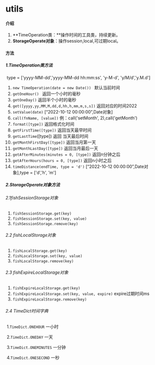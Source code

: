# utils

#### 介绍

1. **TimeOperation类：**操作时间的工具类，持续更新。
2. **StorageOperate对象**：操作session,local,可过期local。

#### 方法

##### 	1.**TimeOperation**类方法

​	type = ['yyyy-MM-dd','yyyy-MM-dd hh:mm:ss', 'y-M-d', 'y/M/d','y.M.d']

1. `new TimeOperation(date = new Date()) `  默认当前时间
2. `getOneHour() ` 返回一个小时的毫秒
3. `getOneDay()` 返回半个小时的毫秒
4. `get([yyyy,yy,MM,M,dd,d,hh,h,mm,m,s,s])` 返回对应的时间2022
5. `setValue(date)` [“2022-10-12 00:00:00”,Date对象]
6. `call(fnName, [value])`  例：call('setMonth', 2),call('getMonth')
7. `format([type])` 返回格式化时间
8. `getFirstTime([type])` 返回当天最早时间
9. `getLastTime`([type])  返回 当天最后时间
10. `getMonthFirstDay([type])` 返回当月第一天
11. `getMonthLastDay([type])` 返回当月最后一天
12. `getAfterMinutes(minutes = 0, [type])` 返回n分钟之后
13. `getAfterHours(hours = 0, [type])` 返回n小时之后
14. `timeDistance(endTime, type = 'd')` [“2022-10-12 00:00:00”,Date对象],type = ['d','h', 'm']

##### 2.StorageOperate对象方法

###### 2.1fishSessionStorage对象

1. `fishSessionStorage.get(key)`
2. `fishSessionStorage.set(key, value)`
3. `fishSessionStorage.remove(key)`

###### 2.2 fishLocalStorage对象

1. `fishLocalStorage.get(key)`
2. `fishLocalStorage.set(key, value)`
3. `fishLocalStorage.remove(key)`

###### 2.3 fishExpireLocalStorage对象

1. `fishExpireLocalStorage.get(key)`
2. `fishExpireLocalStorage.set(key, value, expire)` expire过期时间ms
3. `fishExpireLocalStorage.remove(key)`

###### 2.4 TimeDict时间字典

​	1.`TimeDict.ONEHOUR` 一小时

​	2.`TimeDict.ONEDAY` 一天

​	3.`TimeDict.ONEMINUTES` 一分钟

​	4.`TimeDict.ONESECOND` 一秒


